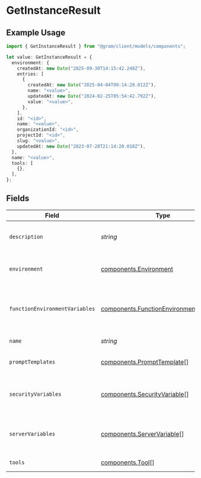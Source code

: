 # GetInstanceResult

## Example Usage

```typescript
import { GetInstanceResult } from "@gram/client/models/components";

let value: GetInstanceResult = {
  environment: {
    createdAt: new Date("2025-09-30T14:15:42.248Z"),
    entries: [
      {
        createdAt: new Date("2025-04-04T09:14:28.012Z"),
        name: "<value>",
        updatedAt: new Date("2024-02-25T05:54:42.792Z"),
        value: "<value>",
      },
    ],
    id: "<id>",
    name: "<value>",
    organizationId: "<id>",
    projectId: "<id>",
    slug: "<value>",
    updatedAt: new Date("2023-07-28T21:14:20.018Z"),
  },
  name: "<value>",
  tools: [
    {},
  ],
};
```

## Fields

| Field                                                                                              | Type                                                                                               | Required                                                                                           | Description                                                                                        |
| -------------------------------------------------------------------------------------------------- | -------------------------------------------------------------------------------------------------- | -------------------------------------------------------------------------------------------------- | -------------------------------------------------------------------------------------------------- |
| `description`                                                                                      | *string*                                                                                           | :heavy_minus_sign:                                                                                 | The description of the toolset                                                                     |
| `environment`                                                                                      | [components.Environment](../../models/components/environment.md)                                   | :heavy_check_mark:                                                                                 | Model representing an environment                                                                  |
| `functionEnvironmentVariables`                                                                     | [components.FunctionEnvironmentVariable](../../models/components/functionenvironmentvariable.md)[] | :heavy_minus_sign:                                                                                 | The function environment variables that are relevant to the toolset                                |
| `name`                                                                                             | *string*                                                                                           | :heavy_check_mark:                                                                                 | The name of the toolset                                                                            |
| `promptTemplates`                                                                                  | [components.PromptTemplate](../../models/components/prompttemplate.md)[]                           | :heavy_minus_sign:                                                                                 | The list of prompt templates                                                                       |
| `securityVariables`                                                                                | [components.SecurityVariable](../../models/components/securityvariable.md)[]                       | :heavy_minus_sign:                                                                                 | The security variables that are relevant to the toolset                                            |
| `serverVariables`                                                                                  | [components.ServerVariable](../../models/components/servervariable.md)[]                           | :heavy_minus_sign:                                                                                 | The server variables that are relevant to the toolset                                              |
| `tools`                                                                                            | [components.Tool](../../models/components/tool.md)[]                                               | :heavy_check_mark:                                                                                 | The list of tools                                                                                  |